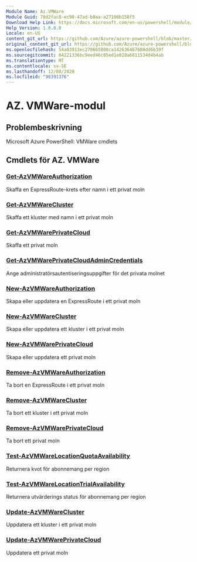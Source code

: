 ```yaml
---
Module Name: Az.VMWare
Module Guid: 78d2fac8-ec90-47ad-b8aa-a27106b158f5
Download Help Link: https://docs.microsoft.com/en-us/powershell/module/az.vmware
Help Version: 1.0.0.0
Locale: en-US
content_git_url: https://github.com/Azure/azure-powershell/blob/master/src/VMWare/help/Az.VMWare.md
original_content_git_url: https://github.com/Azure/azure-powershell/blob/master/src/VMWare/help/Az.VMWare.md
ms.openlocfilehash: 54a03913ec270665808ca142636467680dd6b39f
ms.sourcegitcommit: 04221336bc9eed46c05ed1e828a6811534d4b4ab
ms.translationtype: MT
ms.contentlocale: sv-SE
ms.lasthandoff: 12/08/2020
ms.locfileid: "98391376"
---
```

# AZ. VMWare-modul
## Problembeskrivning
Microsoft Azure PowerShell: VMWare cmdlets

## Cmdlets för AZ. VMWare
### [Get-AzVMWareAuthorization](Get-AzVMWareAuthorization.md)
Skaffa en ExpressRoute-krets efter namn i ett privat moln

### [Get-AzVMWareCluster](Get-AzVMWareCluster.md)
Skaffa ett kluster med namn i ett privat moln

### [Get-AzVMWarePrivateCloud](Get-AzVMWarePrivateCloud.md)
Skaffa ett privat moln

### [Get-AzVMWarePrivateCloudAdminCredentials](Get-AzVMWarePrivateCloudAdminCredentials.md)
Ange administratörsautentiseringsuppgifter för det privata molnet

### [New-AzVMWareAuthorization](New-AzVMWareAuthorization.md)
Skapa eller uppdatera en ExpressRoute i ett privat moln

### [New-AzVMWareCluster](New-AzVMWareCluster.md)
Skapa eller uppdatera ett kluster i ett privat moln

### [New-AzVMWarePrivateCloud](New-AzVMWarePrivateCloud.md)
Skapa eller uppdatera ett privat moln

### [Remove-AzVMWareAuthorization](Remove-AzVMWareAuthorization.md)
Ta bort en ExpressRoute i ett privat moln

### [Remove-AzVMWareCluster](Remove-AzVMWareCluster.md)
Ta bort ett kluster i ett privat moln

### [Remove-AzVMWarePrivateCloud](Remove-AzVMWarePrivateCloud.md)
Ta bort ett privat moln

### [Test-AzVMWareLocationQuotaAvailability](Test-AzVMWareLocationQuotaAvailability.md)
Returnera kvot för abonnemang per region

### [Test-AzVMWareLocationTrialAvailability](Test-AzVMWareLocationTrialAvailability.md)
Returnera utvärderings status för abonnemang per region

### [Update-AzVMWareCluster](Update-AzVMWareCluster.md)
Uppdatera ett kluster i ett privat moln

### [Update-AzVMWarePrivateCloud](Update-AzVMWarePrivateCloud.md)
Uppdatera ett privat moln

